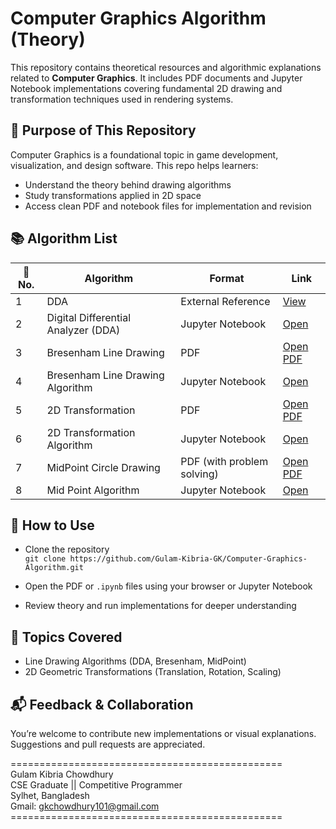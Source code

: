 # Computer Graphics Algorithm (Theory)

This repository contains theoretical resources and algorithmic explanations related to **Computer Graphics**. It includes PDF documents and Jupyter Notebook implementations covering fundamental 2D drawing and transformation techniques used in rendering systems.


## 🎯 Purpose of This Repository

Computer Graphics is a foundational topic in game development, visualization, and design software. This repo helps learners:

- Understand the theory behind drawing algorithms
- Study transformations applied in 2D space
- Access clean PDF and notebook files for implementation and revision


## 📚 Algorithm List

| 📌 No. | Algorithm | Format | Link |
|-------|-----------|--------|------|
| 1 | DDA | External Reference | [View](https://www.javatpoint.com/computer-graphics-dda-algorithm) |
| 2 | Digital Differential Analyzer (DDA) | Jupyter Notebook | [Open](https://github.com/Gulam-Kibria-GK/Computer-Graphics-Algorithm/blob/master/Digital%20Differential%20Analyzer(DDA).ipynb) |
| 3 | Bresenham Line Drawing | PDF | [Open PDF](https://github.com/GK-CPP/Computer-Graphics-Algorithm/blob/master/Algorithms(Theory)/Bresenham%20Line%20Drawing%20Algo.pdf) |
| 4 | Bresenham Line Drawing Algorithm | Jupyter Notebook | [Open](https://github.com/Gulam-Kibria-GK/Computer-Graphics-Algorithm/blob/master/Bresenham%20line%20drawing%20Algorithm.ipynb) |
| 5 | 2D Transformation | PDF | [Open PDF](https://github.com/GK-CPP/Computer-Graphics-Algorithm/blob/master/Algorithms(Theory)/2D%20Transformation.pdf) |
| 6 | 2D Transformation Algorithm | Jupyter Notebook | [Open](https://github.com/Gulam-Kibria-GK/Computer-Graphics-Algorithm/blob/master/2D%20Transformation%20Algorithm.ipynb) |
| 7 | MidPoint Circle Drawing | PDF (with problem solving) | [Open PDF](https://github.com/GK-CPP/Computer-Graphics-Algorithm/blob/master/Algorithms(Theory)/MidPoint%20Circle%20Drawing%20Algo_ProblemSolving.pdf) |
| 8 | Mid Point Algorithm | Jupyter Notebook | [Open](https://github.com/Gulam-Kibria-GK/Computer-Graphics-Algorithm/blob/master/Mid%20Point%20Algorithm.ipynb) |


## 📂 How to Use

- Clone the repository  
  `git clone https://github.com/Gulam-Kibria-GK/Computer-Graphics-Algorithm.git`

- Open the PDF or `.ipynb` files using your browser or Jupyter Notebook

- Review theory and run implementations for deeper understanding


## 🧠 Topics Covered

- Line Drawing Algorithms (DDA, Bresenham, MidPoint)
- 2D Geometric Transformations (Translation, Rotation, Scaling)


## 📬 Feedback & Collaboration

You’re welcome to contribute new implementations or visual explanations. Suggestions and pull requests are appreciated.


=============================================== <br> 
Gulam Kibria Chowdhury <br>
CSE Graduate || Competitive Programmer <br>
Sylhet, Bangladesh <br>
Gmail: gkchowdhury101@gmail.com <br>
=============================================== <br>